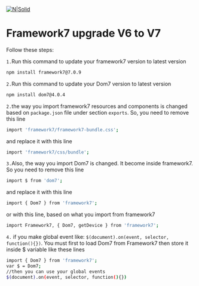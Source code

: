 [![N|Solid](https://camo.githubusercontent.com/57576c48daefc4d5763df531fea755f6df3d359420ddabf76dc52f19c56bd112/68747470733a2f2f6672616d65776f726b372e696f2f692f6c6f676f2e737667)](https://framework7.io/docs/migration-from-v6-to-v7)

# Framework7 upgrade V6 to V7


Follow these steps:

`1.`Run this command to update your framework7 version to latest version
```sh
npm install framework7@7.0.9
```
`2.`Run this command to update your Dom7 version to latest version
```sh
npm install dom7@4.0.4
```
`2.`the way you import framework7 resources and components is changed based on `package.json` file under section `exports`. So, you need to remove this line
```sh
import 'framework7/framework7-bundle.css';
```
and replace it with this line
```sh
import 'framework7/css/bundle';
```
`3.`Also, the way you import Dom7 is changed. It become inside framework7. So you need to remove this line
```sh
import $ from 'dom7';
```
and replace it with this line
```sh
import { Dom7 } from 'framework7';
```
or with this line, based on what you import from framework7
```sh
import Framework7, { Dom7, getDevice } from 'framework7';
```

`4.` if you make global event like: `$(document).on(event, selector, function(){})`. You must first to load Dom7 from Framework7 then store it inside $ variable like these lines
```sh
import { Dom7 } from 'framework7';
var $ = Dom7;
//then you can use your global events
$(document).on(event, selector, function(){})
```

